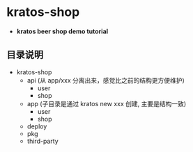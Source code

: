 # kratos-shop
- **kratos beer shop demo tutorial**

## 目录说明
- kratos-shop
  - api (从 app/xxx 分离出来，感觉比之前的结构更方便维护)
    - user
    - shop
  - app (子目录是通过 kratos new xxx 创建, 主要是结构一致)
    - user
    - shop
  - deploy
  - pkg
  - third-party